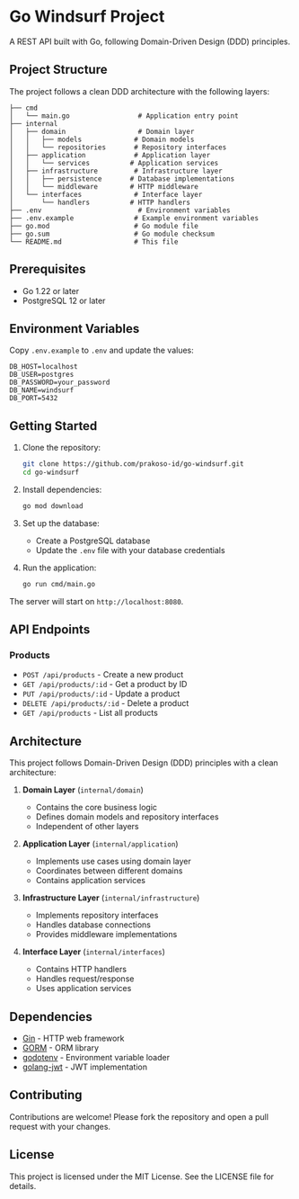 # Go Windsurf Project

A REST API built with Go, following Domain-Driven Design (DDD) principles.

## Project Structure

The project follows a clean DDD architecture with the following layers:

```
├── cmd
│   └── main.go                 # Application entry point
├── internal
│   ├── domain                  # Domain layer
│   │   ├── models             # Domain models
│   │   └── repositories       # Repository interfaces
│   ├── application            # Application layer
│   │   └── services          # Application services
│   ├── infrastructure         # Infrastructure layer
│   │   ├── persistence       # Database implementations
│   │   └── middleware        # HTTP middleware
│   └── interfaces             # Interface layer
│       └── handlers          # HTTP handlers
├── .env                        # Environment variables
├── .env.example               # Example environment variables
├── go.mod                     # Go module file
├── go.sum                     # Go module checksum
└── README.md                  # This file
```

## Prerequisites

- Go 1.22 or later
- PostgreSQL 12 or later

## Environment Variables

Copy `.env.example` to `.env` and update the values:

```env
DB_HOST=localhost
DB_USER=postgres
DB_PASSWORD=your_password
DB_NAME=windsurf
DB_PORT=5432
```

## Getting Started

1. Clone the repository:
   ```bash
   git clone https://github.com/prakoso-id/go-windsurf.git
   cd go-windsurf
   ```

2. Install dependencies:
   ```bash
   go mod download
   ```

3. Set up the database:
   - Create a PostgreSQL database
   - Update the `.env` file with your database credentials

4. Run the application:
   ```bash
   go run cmd/main.go
   ```

The server will start on `http://localhost:8080`.

## API Endpoints

### Products

- `POST /api/products` - Create a new product
- `GET /api/products/:id` - Get a product by ID
- `PUT /api/products/:id` - Update a product
- `DELETE /api/products/:id` - Delete a product
- `GET /api/products` - List all products

## Architecture

This project follows Domain-Driven Design (DDD) principles with a clean architecture:

1. **Domain Layer** (`internal/domain`)
   - Contains the core business logic
   - Defines domain models and repository interfaces
   - Independent of other layers

2. **Application Layer** (`internal/application`)
   - Implements use cases using domain layer
   - Coordinates between different domains
   - Contains application services

3. **Infrastructure Layer** (`internal/infrastructure`)
   - Implements repository interfaces
   - Handles database connections
   - Provides middleware implementations

4. **Interface Layer** (`internal/interfaces`)
   - Contains HTTP handlers
   - Handles request/response
   - Uses application services

## Dependencies

- [Gin](https://github.com/gin-gonic/gin) - HTTP web framework
- [GORM](https://gorm.io) - ORM library
- [godotenv](https://github.com/joho/godotenv) - Environment variable loader
- [golang-jwt](https://github.com/golang-jwt/jwt) - JWT implementation

## Contributing
Contributions are welcome! Please fork the repository and open a pull request with your changes.

## License
This project is licensed under the MIT License. See the LICENSE file for details.
